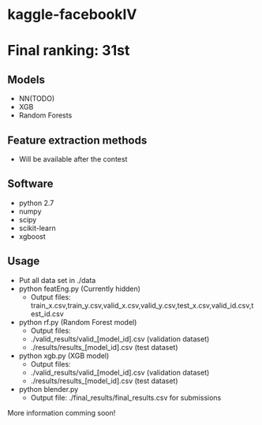 # kaggle-facebookIV
# Final ranking: 31st

## Models
* NN(TODO)
* XGB
* Random Forests

## Feature extraction methods  
* Will be available after the contest

## Software
* python 2.7
* numpy
* scipy
* scikit-learn 
* xgboost

## Usage
* Put all data set in ./data 
* python featEng.py (Currently hidden)
    * Output files: train_x.csv,train_y.csv,valid_x.csv,valid_y.csv,test_x.csv,valid_id.csv,test_id.csv
* python rf.py (Random Forest model)
    * Output files: 
    * ./valid_results/valid_[model_id].csv (validation dataset)
    * ./results/results_[model_id].csv  (test dataset)
* python xgb.py (XGB model)
    * Output files: 
    * ./valid_results/valid_[model_id].csv (validation dataset)
    * ./results/results_[model_id].csv  (test dataset)
* python blender.py
    * Output file: ./final_results/final_results.csv for submissions

More information comming soon!
